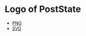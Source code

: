 # Logo of PostState

- [PNG](https://github.com/PostState/press_kit/blob/main/PostState_logo_new.png)
- [SVG](https://github.com/PostState/press_kit/blob/main/poststate.svg)
